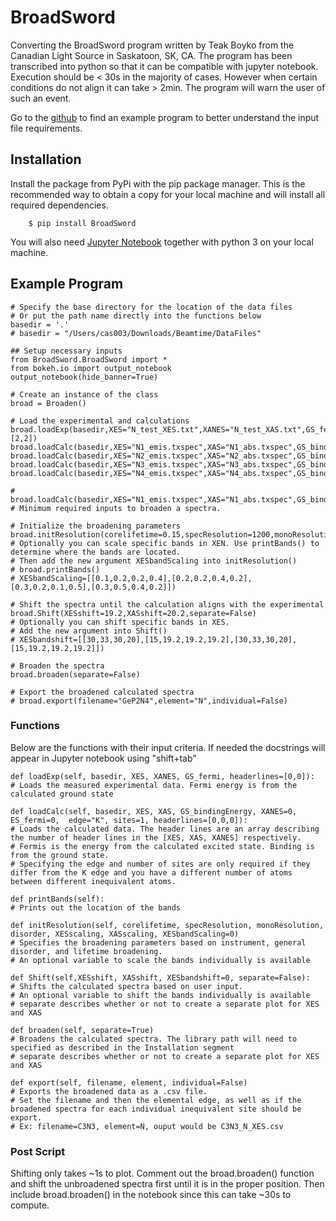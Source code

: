 # BroadSword
Converting the BroadSword program written by Teak Boyko from the Canadian Light Source in Saskatoon, SK, CA.
The program has been transcribed into python so that it can be compatible with jupyter notebook.
Execution should be < 30s in the majority of cases. However when certain conditions do not align it can take > 2min. The program will warn the user of such an event.

Go to the [github](https://github.com/Cody-Somers/BroadSword/tree/main) to find an example program to better understand the input file requirements.

## Installation

Install the package from PyPi with the pip package manager. This is the recommended way to obtain a copy for your local machine and will install all required dependencies.

```
    $ pip install BroadSword
```

You will also need [Jupyter Notebook](https://github.com/jupyter) together with python 3 on your local machine.

## Example Program

```
# Specify the base directory for the location of the data files
# Or put the path name directly into the functions below
basedir = '.'
# basedir = "/Users/cas003/Downloads/Beamtime/DataFiles"

## Setup necessary inputs
from BroadSword.BroadSword import *
from bokeh.io import output_notebook
output_notebook(hide_banner=True)

# Create an instance of the class
broad = Broaden()

# Load the experimental and calculations
broad.loadExp(basedir,XES="N_test_XES.txt",XANES="N_test_XAS.txt",GS_fermi=0.44996547,headerlines=[2,2])
broad.loadCalc(basedir,XES="N1_emis.txspec",XAS="N1_abs.txspec",GS_bindingEnergy=27.176237,XANES="N1_half.txspec",ES_fermi=0.45062079,sites=1,edge="L2")
broad.loadCalc(basedir,XES="N2_emis.txspec",XAS="N2_abs.txspec",GS_bindingEnergy=27.177975,XANES="N2_half.txspec",ES_fermi=0.45091878)
broad.loadCalc(basedir,XES="N3_emis.txspec",XAS="N3_abs.txspec",GS_bindingEnergy=27.122234,XANES="N3_half.txspec",ES_fermi=0.45090808)
broad.loadCalc(basedir,XES="N4_emis.txspec",XAS="N4_abs.txspec",GS_bindingEnergy=27.177070,XANES="N4_half.txspec",ES_fermi=0.45088602)

# broad.loadCalc(basedir,XES="N1_emis.txspec",XAS="N1_abs.txspec",GS_bindingEnergy=27.177070) # Minimum required inputs to broaden a spectra.

# Initialize the broadening parameters
broad.initResolution(corelifetime=0.15,specResolution=1200,monoResolution=5000,disorder=0.5,XESscaling=0.5,XASscaling=0.5)
# Optionally you can scale specific bands in XEN. Use printBands() to determine where the bands are located.
# Then add the new argument XESbandScaling into initResolution()
# broad.printBands()
# XESbandScaling=[[0.1,0.2,0.2,0.4],[0.2,0.2,0.4,0.2],[0.3,0.2,0.1,0.5],[0.3,0.5,0.4,0.2]])

# Shift the spectra until the calculation aligns with the experimental
broad.Shift(XESshift=19.2,XASshift=20.2,separate=False)
# Optionally you can shift specific bands in XES.
# Add the new argument into Shift()
# XESbandshift=[[30,33,30,20],[15,19.2,19.2,19.2],[30,33,30,20],[15,19.2,19.2,19.2]])

# Broaden the spectra
broad.broaden(separate=False)

# Export the broadened calculated spectra
# broad.export(filename="GeP2N4",element="N",individual=False)
```

### Functions
Below are the functions with their input criteria. If needed the docstrings will appear in Jupyter notebook using "shift+tab"

```
def loadExp(self, basedir, XES, XANES, GS_fermi, headerlines=[0,0]):
# Loads the measured experimental data. Fermi energy is from the calculated ground state

def loadCalc(self, basedir, XES, XAS, GS_bindingEnergy, XANES=0, ES_fermi=0,  edge="K", sites=1, headerlines=[0,0,0]):
# Loads the calculated data. The header lines are an array describing the number of header lines in the [XES, XAS, XANES] respectively.
# Fermis is the energy from the calculated excited state. Binding is from the ground state.
# Specifying the edge and number of sites are only required if they differ from the K edge and you have a different number of atoms between different inequivalent atoms.

def printBands(self):
# Prints out the location of the bands

def initResolution(self, corelifetime, specResolution, monoResolution, disorder, XESscaling, XASscaling, XESbandScaling=0)
# Specifies the broadening parameters based on instrument, general disorder, and lifetime broadening.
# An optional variable to scale the bands individually is available

def Shift(self,XESshift, XASshift, XESbandshift=0, separate=False):
# Shifts the calculated spectra based on user input.
# An optional variable to shift the bands individually is available
# separate describes whether or not to create a separate plot for XES and XAS

def broaden(self, separate=True)
# Broadens the calculated spectra. The library path will need to specified as described in the Installation segment
# separate describes whether or not to create a separate plot for XES and XAS

def export(self, filename, element, individual=False)
# Exports the broadened data as a .csv file.
# Set the filename and then the elemental edge, as well as if the broadened spectra for each individual inequivalent site should be export.
# Ex: filename=C3N3, element=N, ouput would be C3N3_N_XES.csv
```
### Post Script

Shifting only takes ~1s to plot. Comment out the broad.broaden() function and shift the unbroadened spectra first until it is in the proper position. Then include broad.broaden() in the notebook since this can take ~30s to compute.
